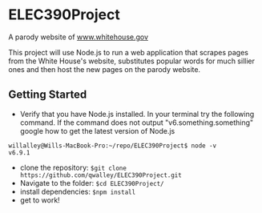 # ELEC390Project

A parody website of www.whitehouse.gov

This project will use Node.js to run a web application that scrapes pages from the White House's website, substitutes popular
words for much sillier ones and then host the new pages on the parody website.

## Getting Started
* Verify that you have Node.js installed. In your terminal try the following command. If the command does not output "v6.something.something" google how to get the latest version of Node.js
~~~~
willalley@Wills-MacBook-Pro:~/repo/ELEC390Project$ node -v
v6.9.1
~~~~
* clone the repository: `$git clone https://github.com/qwalley/ELEC390Project.git`
* Navigate to the folder: `$cd ELEC390Project/`
* install dependencies: `$npm install`
* get to work!

